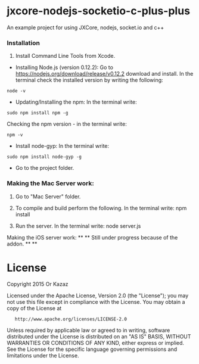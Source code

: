 # jxcore-nodejs-socketio-c-plus-plus
An example project for using JXCore, nodejs, socket.io and c++

### Installation
1. Install Command Line Tools from Xcode.
* Installing Node.js (version 0.12.2):
Go to https://nodejs.org/download/release/v0.12.2 download and install.
In the terminal check the installed version by writing the following:
```
node -v
```
* Updating/Installing the npm:
In the terminal write:
```
sudo npm install npm -g
```

Checking the npm version - in the terminal write:
```
npm -v
```
* Install node-gyp:
In the terminal write:
```
sudo npm install node-gyp -g
```
* Go to the project folder.

### Making the Mac Server work:
1) Go to "Mac Server" folder.

2) To compile and build perform the following.
In the terminal write:
    npm install

3) Run the server.
In the terminal write:
    node server.js

Making the iOS server work:
** ** Still under progress because of the addon. ** **

# License
Copyright 2015 Or Kazaz

   Licensed under the Apache License, Version 2.0 (the "License");
   you may not use this file except in compliance with the License.
   You may obtain a copy of the License at

       http://www.apache.org/licenses/LICENSE-2.0

   Unless required by applicable law or agreed to in writing, software
   distributed under the License is distributed on an "AS IS" BASIS,
   WITHOUT WARRANTIES OR CONDITIONS OF ANY KIND, either express or implied.
   See the License for the specific language governing permissions and
   limitations under the License.
